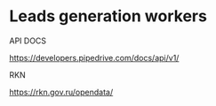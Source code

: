 # Leads generation workers

API DOCS 

https://developers.pipedrive.com/docs/api/v1/

RKN 

https://rkn.gov.ru/opendata/
